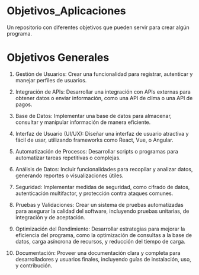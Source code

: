 # Objetivos_Aplicaciones
Un repositorio con diferentes objetivos que pueden servir para crear algún programa.

# Objetivos Generales
1. Gestión de Usuarios: Crear una funcionalidad para registrar, autenticar y manejar perfiles de usuarios.

2. Integración de APIs: Desarrollar una integración con APIs externas para obtener datos o enviar información, como una API de clima o una API de pagos.

3. Base de Datos: Implementar una base de datos para almacenar, consultar y manipular información de manera eficiente.

4. Interfaz de Usuario (UI/UX): Diseñar una interfaz de usuario atractiva y fácil de usar, utilizando frameworks como React, Vue, o Angular.

5. Automatización de Procesos: Desarrollar scripts o programas para automatizar tareas repetitivas o complejas.

6. Análisis de Datos: Incluir funcionalidades para recopilar y analizar datos, generando reportes o visualizaciones útiles.

7. Seguridad: Implementar medidas de seguridad, como cifrado de datos, autenticación multifactor, y protección contra ataques comunes.

8. Pruebas y Validaciones: Crear un sistema de pruebas automatizadas para asegurar la calidad del software, incluyendo pruebas unitarias, de integración y de aceptación.

9. Optimización del Rendimiento: Desarrollar estrategias para mejorar la eficiencia del programa, como la optimización de consultas a la base de datos, carga asíncrona de recursos, y reducción del tiempo de carga.

10. Documentación: Proveer una documentación clara y completa para desarrolladores y usuarios finales, incluyendo guías de instalación, uso, y contribución.
